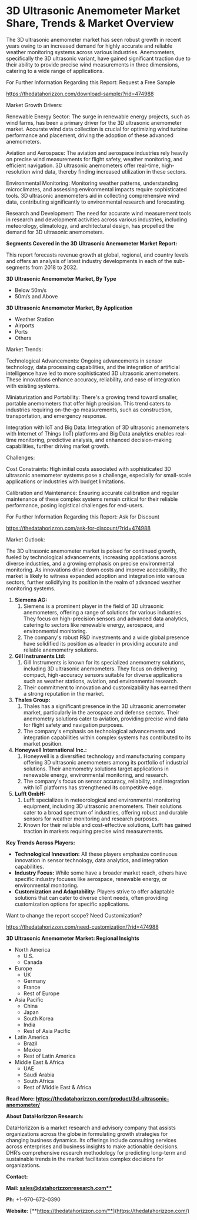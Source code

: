 ﻿# **3D Ultrasonic Anemometer Market Share, Trends & Market Overview**

The 3D ultrasonic anemometer market has seen robust growth in recent years owing to an increased demand for highly accurate and reliable weather monitoring systems across various industries. Anemometers, specifically the 3D ultrasonic variant, have gained significant traction due to their ability to provide precise wind measurements in three dimensions, catering to a wide range of applications.

For Further Information Regarding this Report: Request a Free Sample

<https://thedatahorizzon.com/download-sample/?rid=474988>

Market Growth Drivers:

Renewable Energy Sector: The surge in renewable energy projects, such as wind farms, has been a primary driver for the 3D ultrasonic anemometer market. Accurate wind data collection is crucial for optimizing wind turbine performance and placement, driving the adoption of these advanced anemometers.

Aviation and Aerospace: The aviation and aerospace industries rely heavily on precise wind measurements for flight safety, weather monitoring, and efficient navigation. 3D ultrasonic anemometers offer real-time, high-resolution wind data, thereby finding increased utilization in these sectors.

Environmental Monitoring: Monitoring weather patterns, understanding microclimates, and assessing environmental impacts require sophisticated tools. 3D ultrasonic anemometers aid in collecting comprehensive wind data, contributing significantly to environmental research and forecasting.

Research and Development: The need for accurate wind measurement tools in research and development activities across various industries, including meteorology, climatology, and architectural design, has propelled the demand for 3D ultrasonic anemometers.

**Segments Covered in the 3D Ultrasonic Anemometer Market Report:**

This report forecasts revenue growth at global, regional, and country levels and offers an analysis of latest industry developments in each of the sub-segments from 2018 to 2032.

**3D Ultrasonic Anemometer Market, By Type**

- Below 50m/s
- 50m/s and Above

**3D Ultrasonic Anemometer Market, By Application**

- Weather Station
- Airports
- Ports
- Others

Market Trends:

Technological Advancements: Ongoing advancements in sensor technology, data processing capabilities, and the integration of artificial intelligence have led to more sophisticated 3D ultrasonic anemometers. These innovations enhance accuracy, reliability, and ease of integration with existing systems.

Miniaturization and Portability: There's a growing trend toward smaller, portable anemometers that offer high precision. This trend caters to industries requiring on-the-go measurements, such as construction, transportation, and emergency response.

Integration with IoT and Big Data: Integration of 3D ultrasonic anemometers with Internet of Things (IoT) platforms and Big Data analytics enables real-time monitoring, predictive analysis, and enhanced decision-making capabilities, further driving market growth.

Challenges:

Cost Constraints: High initial costs associated with sophisticated 3D ultrasonic anemometer systems pose a challenge, especially for small-scale applications or industries with budget limitations.

Calibration and Maintenance: Ensuring accurate calibration and regular maintenance of these complex systems remain critical for their reliable performance, posing logistical challenges for end-users.

For Further Information Regarding this Report: Ask for Discount

<https://thedatahorizzon.com/ask-for-discount/?rid=474988>

Market Outlook:

The 3D ultrasonic anemometer market is poised for continued growth, fueled by technological advancements, increasing applications across diverse industries, and a growing emphasis on precise environmental monitoring. As innovations drive down costs and improve accessibility, the market is likely to witness expanded adoption and integration into various sectors, further solidifying its position in the realm of advanced weather monitoring systems.

1. **Siemens AG:**
   1. Siemens is a prominent player in the field of 3D ultrasonic anemometers, offering a range of solutions for various industries. They focus on high-precision sensors and advanced data analytics, catering to sectors like renewable energy, aerospace, and environmental monitoring.
   1. The company's robust R&D investments and a wide global presence have solidified its position as a leader in providing accurate and reliable anemometry solutions.
1. **Gill Instruments Ltd:**
   1. Gill Instruments is known for its specialized anemometry solutions, including 3D ultrasonic anemometers. They focus on delivering compact, high-accuracy sensors suitable for diverse applications such as weather stations, aviation, and environmental research.
   1. Their commitment to innovation and customizability has earned them a strong reputation in the market.
1. **Thales Group:**
   1. Thales has a significant presence in the 3D ultrasonic anemometer market, particularly in the aerospace and defense sectors. Their anemometry solutions cater to aviation, providing precise wind data for flight safety and navigation purposes.
   1. The company's emphasis on technological advancements and integration capabilities within complex systems has contributed to its market position.
1. **Honeywell International Inc.:**
   1. Honeywell is a diversified technology and manufacturing company offering 3D ultrasonic anemometers among its portfolio of industrial solutions. Their anemometry solutions target applications in renewable energy, environmental monitoring, and research.
   1. The company's focus on sensor accuracy, reliability, and integration with IoT platforms has strengthened its competitive edge.
1. **Lufft GmbH:**
   1. Lufft specializes in meteorological and environmental monitoring equipment, including 3D ultrasonic anemometers. Their solutions cater to a broad spectrum of industries, offering robust and durable sensors for weather monitoring and research purposes.
   1. Known for their reliable and cost-effective solutions, Lufft has gained traction in markets requiring precise wind measurements.

**Key Trends Across Players:**

- **Technological Innovation:** All these players emphasize continuous innovation in sensor technology, data analytics, and integration capabilities.
- **Industry Focus:** While some have a broader market reach, others have specific industry focuses like aerospace, renewable energy, or environmental monitoring.
- **Customization and Adaptability:** Players strive to offer adaptable solutions that can cater to diverse client needs, often providing customization options for specific applications.

Want to change the report scope? Need Customization?

<https://thedatahorizzon.com/need-customization/?rid=474988>

**3D Ultrasonic Anemometer Market: Regional Insights**

- North America
  - U.S.
  - Canada
- Europe
  - UK
  - Germany
  - France
  - Rest of Europe
- Asia Pacific
  - China
  - Japan
  - South Korea
  - India
  - Rest of Asia Pacific
- Latin America
  - Brazil
  - Mexico
  - Rest of Latin America
- Middle East & Africa
  - UAE
  - Saudi Arabia
  - South Africa
  - Rest of Middle East & Africa

**Read More: https://thedatahorizzon.com/product/3d-ultrasonic-anemometer/**

**About DataHorizzon Research:**

DataHorizzon is a market research and advisory company that assists organizations across the globe in formulating growth strategies for changing business dynamics. Its offerings include consulting services across enterprises and business insights to make actionable decisions. DHR’s comprehensive research methodology for predicting long-term and sustainable trends in the market facilitates complex decisions for organizations.

**Contact:**

**Mail: [sales@datahorizzonresearch.com**](mailto:sales@datahorizzonresearch.com)**

**Ph:** +1–970–672–0390

**Website:** [**https://thedatahorizzon.com/**](https://thedatahorizzon.com/)

